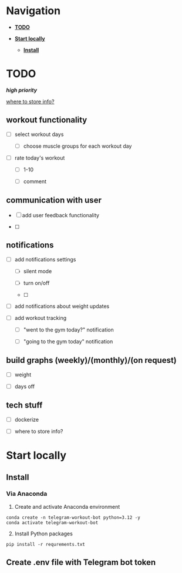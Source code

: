 # Navigation

- **[TODO](#todo)** 

- **[Start locally](#start-locally)**

  - **[Install](#install)**

# TODO

***high priority***

<!-- **[](#^1)** -->
<a href="#1" style="bold">where to store info?<a>

## workout functionality

- [ ] select workout days

  - [ ] choose muscle groups for each workout day

- [ ] rate today's workout

  - [ ] 1-10

  - [ ] comment  

## communication with user

- [ ] add user feedback functionality

- [ ]  

## notifications

- [ ] add notifications settings

  - [ ] silent mode

  - [ ] turn on/off

  - [ ]  

- [ ] add notifications about weight updates 

- [ ] add workout tracking

  - [ ] "went to the gym today?" notification

  - [ ] "going to the gym today" notification

## build graphs (weekly)/(monthly)/(on request)

- [ ] weight

- [ ] days off

## tech stuff

- [ ] dockerize

- [ ] <a id="1" style="text-decoration: unset;">where to store info?<a>

# Start locally

## Install

### Via Anaconda

1. Create and activate Anaconda environment

``` 
conda create -n telegram-workout-bot python=3.12 -y
conda activate telegram-workout-bot
```

2. Install Python packages

```
pip install -r requrements.txt
```

## Create .env file with Telegram bot token




